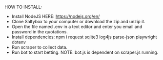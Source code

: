 HOW TO INSTALL:
- Install NodeJS HERE: https://nodejs.org/en/ 
- Clone Saltybox to your computer or download the zip and unzip it.
- Open the file named .env in a text editor and enter you email and password in the quotations.
- Install dependencies: npm i request sqlite3 log4js parse-json playwright dotenv
- Run scraper to collect data.
- Run bot to start betting. NOTE: bot.js is dependent on scraper.js running.

